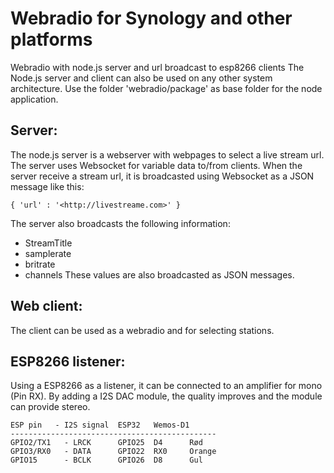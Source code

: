# Webradio for Synology and other platforms
Webradio with node.js server and url broadcast to esp8266 clients
The Node.js server and client can also be used on any other system architecture.
Use the folder 'webradio/package' as base folder for the node application.

##	Server:
The node.js server is a webserver with webpages to select a live stream url.
The server uses Websocket for variable data to/from clients.
When the server receive a stream url, it is broadcasted using Websocket as a JSON message like this:

	{ 'url' : '<http://livestreame.com>' }

The server also broadcasts the following information:
-	StreamTitle
-	samplerate
-	britrate
-	channels
These values are also broadcasted as JSON messages.

##	Web client:
The client can be used as a webradio and for selecting stations.

##	ESP8266 listener:
Using a ESP8266 as a listener, it can be connected to an amplifier for mono (Pin RX). 
By adding a I2S DAC module, the quality improves and the module can provide stereo.

	ESP pin   - I2S signal	ESP32	Wemos-D1
	----------------------------------------------
	GPIO2/TX1   - LRCK		GPIO25	D4		Rød
	GPIO3/RX0   - DATA		GPIO22	RX0		Orange
	GPIO15      - BCLK		GPIO26	D8		Gul




